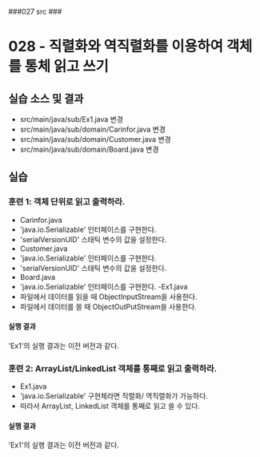 ###027 src ###

# 028 - 직렬화와 역직렬화를 이용하여 객체를 통체 읽고 쓰기

## 실습 소스 및 결과

- src/main/java/sub/Ex1.java 변경
- src/main/java/sub/domain/Carinfor.java 변경
- src/main/java/sub/domain/Customer.java 변경
- src/main/java/sub/domain/Board.java 변경


## 실습

### 훈련 1: 객체 단위로 읽고 출력하라.

- Carinfor.java
 - 'java.io.Serializable' 인터페이스를 구현한다.
 - 'serialVersionUID' 스태틱 변수의 값을 설정한다.
- Customer.java
 - 'java.io.Serializable' 인터페이스를 구현한다.
 - 'serialVersionUID' 스태틱 변수의 값을 설정한다.
- Board.java
 - 'java.io.Serializable' 인터페이스를 구현한다.
  -Ex1.java
  - 파일에서 데이터를 읽을 때 ObjectInputStream을 사용한다.
  - 파일에서 데이터를 쓸 때 ObjectOutPutStream을 사용한다.
  

#### 실행 결과

 'Ex1'의 실행 결과는 이전 버전과 같다.
 
 
### 훈련 2: ArrayList/LinkedList 객체를 통째로 읽고 출력하라.

- Ex1.java
 - 'java.io.Serializable' 구현체라면 직렬화/
    역직렬화가 가능하다.
 - 따라서 ArrayList, LinkedList 객체를 통째로 읽고 쓸 수 있다.
 
#### 실행 결과

 'Ex1'의 실행 결과는 이전 버전과 같다.